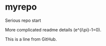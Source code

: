 # myrepo
Serious repo start

More complicated readme details \(e^{i\pi}-1=0\).

This is a line from GitHub.
